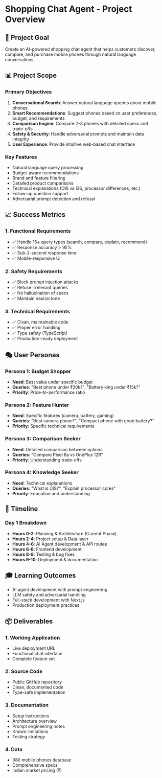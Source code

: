 # Shopping Chat Agent - Project Overview

## 🎯 Project Goal
Create an AI-powered shopping chat agent that helps customers discover, compare, and purchase mobile phones through natural language conversations.

## 📊 Project Scope

### Primary Objectives
1. **Conversational Search**: Answer natural language queries about mobile phones
2. **Smart Recommendations**: Suggest phones based on user preferences, budget, and requirements
3. **Comparison Engine**: Compare 2-3 phones with detailed specs and trade-offs
4. **Safety & Security**: Handle adversarial prompts and maintain data integrity
5. **User Experience**: Provide intuitive web-based chat interface

### Key Features
- Natural language query processing
- Budget-aware recommendations
- Brand and feature filtering
- Detailed product comparisons
- Technical explanations (OIS vs EIS, processor differences, etc.)
- Follow-up question support
- Adversarial prompt detection and refusal

## 📈 Success Metrics

### 1. Functional Requirements
- ✅ Handle 15+ query types (search, compare, explain, recommend)
- ✅ Response accuracy > 95%
- ✅ Sub-2-second response time
- ✅ Mobile-responsive UI

### 2. Safety Requirements
- ✅ Block prompt injection attacks
- ✅ Refuse irrelevant queries
- ✅ No hallucination of specs
- ✅ Maintain neutral tone

### 3. Technical Requirements
- ✅ Clean, maintainable code
- ✅ Proper error handling
- ✅ Type safety (TypeScript)
- ✅ Production-ready deployment

## 🎭 User Personas

### Persona 1: Budget Shopper
- **Need**: Best value under specific budget
- **Queries**: "Best phone under ₹20k?", "Battery king under ₹15k?"
- **Priority**: Price-to-performance ratio

### Persona 2: Feature Hunter
- **Need**: Specific features (camera, battery, gaming)
- **Queries**: "Best camera phone?", "Compact phone with good battery?"
- **Priority**: Specific technical requirements

### Persona 3: Comparison Seeker
- **Need**: Detailed comparison between options
- **Queries**: "Compare Pixel 8a vs OnePlus 12R"
- **Priority**: Understanding trade-offs

### Persona 4: Knowledge Seeker
- **Need**: Technical explanations
- **Queries**: "What is OIS?", "Explain processor cores"
- **Priority**: Education and understanding

## 📅 Timeline

### Day 1 Breakdown
- **Hours 0-2**: Planning & Architecture (Current Phase)
- **Hours 2-4**: Project setup & Data layer
- **Hours 4-6**: AI Agent development & API routes
- **Hours 6-8**: Frontend development
- **Hours 8-9**: Testing & bug fixes
- **Hours 9-10**: Deployment & documentation

## 🎓 Learning Outcomes
- AI agent development with prompt engineering
- LLM safety and adversarial handling
- Full-stack development with Next.js
- Production deployment practices

## 📦 Deliverables

### 1. Working Application
- Live deployment URL
- Functional chat interface
- Complete feature set

### 2. Source Code
- Public GitHub repository
- Clean, documented code
- Type-safe implementation

### 3. Documentation
- Setup instructions
- Architecture overview
- Prompt engineering notes
- Known limitations
- Testing strategy

### 4. Data
- 980 mobile phones database
- Comprehensive specs
- Indian market pricing (₹)

